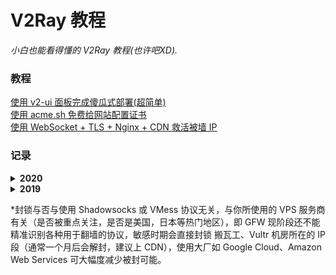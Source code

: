# V2Ray 教程
<i>小白也能看得懂的 V2Ray 教程(也许吧XD).</i>

### 教程
<a href="https://github.com/justsweetpotato/v2ray_tutorial/blob/master/auto.md">使用 v2-ui 面板完成傻瓜式部署(超简单)</a><br>
<a href="https://github.com/justsweetpotato/V2Ray_Tutorial/blob/master/ssl.md">使用 acme.sh 免费给网站配置证书</a><br>
<a href="https://github.com/justsweetpotato/V2Ray_Tutorial/blob/master/Back.md">使用 WebSocket + TLS + Nginx + CDN 救活被墙 IP</a>

### 记录
<details>
  <summary><b>2020</b></summary>
    
  ##### 2月
  <i>day1-</i><br>
  服务器被封锁 <b>敏感事件：2019 新型冠状病毒爆发</b>

</details>

<details>
  <summary><b>2019</b></summary>
  
  ##### 11 月
  <i>day21-day30</i><br> 
  有网友反映与国外 IP 非常规端口大流量通信即会被 TCP 阻断 2-10 分钟，循环往复，疑似 GFW 新型 TCP 阻断方式<br>
  我本人暂时没有遇到这样状况，使用 V2Ray 的 WebSocket + TLS / WebSocket + TLS + CDN / mKCP 模式, 或 Trojan 均可应对此种封锁<br>
  WebSocket 与 Nginx 配合(加上证书)可以让 GFW 看来就是在访问普通网站，真正的 HTTPS 流量<br>
  mKCP 是基于 UDP 协议，故 GFW 的 TCP 阻断无效<br>
  Trojan 的原理有些类似于 V2Ray 的 WebSocket 模式（配置更简单）<br>

  ##### 10 月
  <i>day21-day30</i><br> 
  四中全会召开期间出现干扰，速度大幅降低，之后恢复正常 <b>敏感事件：四中全会</b><br>
  <br>
  <i>day11-day20</i><br>
  解除封锁 IP<br>
  ##### 9 月
  <i>day21-day30</i><br>
  大面积封锁 IP, 多为热门 VPS 服务商网段 <b>敏感事件：国庆</b><br>
  ##### 8 月
  <i>day1-day10</i><br>
  解除封锁 IP<br>

  ##### 6 月
  <i>day1-day10</i><br>
  大面积封锁 IP, 多为热门 VPS 服务商网段 <b>敏感事件：六四 30 周年</b><br>
</details>

*封锁与否与使用 Shadowsocks 或 VMess 协议无关，与你所使用的 VPS 服务商有关（是否被重点关注，是否是美国，日本等热门地区），即 GFW 现阶段还不能精准识别各种用于翻墙的协议，敏感时期会直接封锁 搬瓦工、Vultr 机房所在的 IP 段（通常一个月后会解封，建议上 CDN），使用大厂如 Google Cloud、Amazon Web Services 可大幅度减少被封可能。
